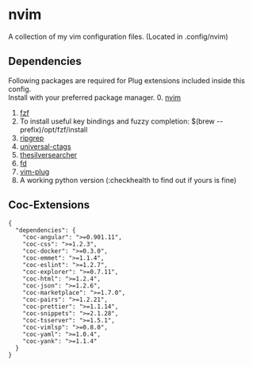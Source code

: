 # nvim
A collection of my vim configuration files. 
(Located in .config/nvim)

## Dependencies

Following packages are required for Plug extensions included inside this config. <br/>
Install with your preferred package manager.
0. [nvim](https://neovim.io/)
1. [fzf](https://github.com/junegunn/fzf.vim)
2. To install useful key bindings and fuzzy completion: $(brew --prefix)/opt/fzf/install
3. [ripgrep](https://github.com/BurntSushi/ripgrep)
4. [universal-ctags](https://github.com/universal-ctags/ctags)
5. [thesilversearcher](https://github.com/ggreer/the_silver_searcher)
6. [fd](https://github.com/sharkdp/fd)
7. [vim-plug](https://github.com/junegunn/vim-plug)
8. A working python version (:checkhealth to find out if yours is fine)

## Coc-Extensions
```
{
  "dependencies": {
    "coc-angular": ">=0.901.11",
    "coc-css": ">=1.2.3",
    "coc-docker": ">=0.3.0",
    "coc-emmet": ">=1.1.4",
    "coc-eslint": ">=1.2.7",
    "coc-explorer": ">=0.7.11",
    "coc-html": ">=1.2.4",
    "coc-json": ">=1.2.6",
    "coc-marketplace": ">=1.7.0",
    "coc-pairs": ">=1.2.21",
    "coc-prettier": ">=1.1.14",
    "coc-snippets": ">=2.1.28",
    "coc-tsserver": ">=1.5.1",
    "coc-vimlsp": ">=0.8.0",
    "coc-yaml": ">=1.0.4",
    "coc-yank": ">=1.1.4"
  }
}
```

